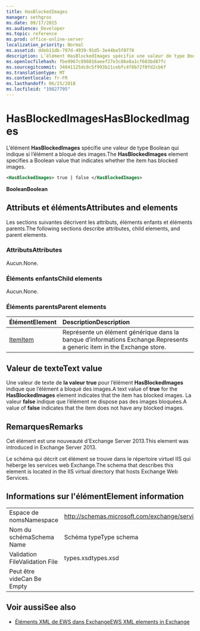 ```yaml
---
title: HasBlockedImages
manager: sethgros
ms.date: 09/17/2015
ms.audience: Developer
ms.topic: reference
ms.prod: office-online-server
localization_priority: Normal
ms.assetid: ddeb11db-797d-4939-91d5-3e44be5f0778
description: L’élément HasBlockedImages spécifie une valeur de type Boolean qui indique si l’élément a bloqué des images.
ms.openlocfilehash: fbe9967c898016aeef27e3c86e8a1cf603bd87fc
ms.sourcegitcommit: 34041125dc8c5f993b21cebfc4f8b72f0fd2cb6f
ms.translationtype: MT
ms.contentlocale: fr-FR
ms.lasthandoff: 06/25/2018
ms.locfileid: "19827795"
---
```

# <a name="hasblockedimages"></a><span data-ttu-id="11a34-103">HasBlockedImages</span><span class="sxs-lookup"><span data-stu-id="11a34-103">HasBlockedImages</span></span>

<span data-ttu-id="11a34-104">L’élément **HasBlockedImages** spécifie une valeur de type Boolean qui indique si l’élément a bloqué des images.</span><span class="sxs-lookup"><span data-stu-id="11a34-104">The **HasBlockedImages** element specifies a Boolean value that indicates whether the item has blocked images.</span></span> 
  
```XML
<HasBlockedImages> true | false </HasBlockedImages>
```

 <span data-ttu-id="11a34-105">**Boolean**</span><span class="sxs-lookup"><span data-stu-id="11a34-105">**Boolean**</span></span>
## <a name="attributes-and-elements"></a><span data-ttu-id="11a34-106">Attributs et éléments</span><span class="sxs-lookup"><span data-stu-id="11a34-106">Attributes and elements</span></span>

<span data-ttu-id="11a34-107">Les sections suivantes décrivent les attributs, éléments enfants et éléments parents.</span><span class="sxs-lookup"><span data-stu-id="11a34-107">The following sections describe attributes, child elements, and parent elements.</span></span>
  
### <a name="attributes"></a><span data-ttu-id="11a34-108">Attributs</span><span class="sxs-lookup"><span data-stu-id="11a34-108">Attributes</span></span>

<span data-ttu-id="11a34-109">Aucun.</span><span class="sxs-lookup"><span data-stu-id="11a34-109">None.</span></span>
  
### <a name="child-elements"></a><span data-ttu-id="11a34-110">Éléments enfants</span><span class="sxs-lookup"><span data-stu-id="11a34-110">Child elements</span></span>

<span data-ttu-id="11a34-111">Aucun.</span><span class="sxs-lookup"><span data-stu-id="11a34-111">None.</span></span>
  
### <a name="parent-elements"></a><span data-ttu-id="11a34-112">Éléments parents</span><span class="sxs-lookup"><span data-stu-id="11a34-112">Parent elements</span></span>

|<span data-ttu-id="11a34-113">**Élément**</span><span class="sxs-lookup"><span data-stu-id="11a34-113">**Element**</span></span>|<span data-ttu-id="11a34-114">**Description**</span><span class="sxs-lookup"><span data-stu-id="11a34-114">**Description**</span></span>|
|:-----|:-----|
|[<span data-ttu-id="11a34-115">Item</span><span class="sxs-lookup"><span data-stu-id="11a34-115">Item</span></span>](item.md) <br/> |<span data-ttu-id="11a34-116">Représente un élément générique dans la banque d’informations Exchange.</span><span class="sxs-lookup"><span data-stu-id="11a34-116">Represents a generic item in the Exchange store.</span></span>  <br/> |
   
## <a name="text-value"></a><span data-ttu-id="11a34-117">Valeur de texte</span><span class="sxs-lookup"><span data-stu-id="11a34-117">Text value</span></span>

<span data-ttu-id="11a34-118">Une valeur de texte de **la valeur true** pour l’élément **HasBlockedImages** indique que l’élément a bloqué des images.</span><span class="sxs-lookup"><span data-stu-id="11a34-118">A text value of **true** for the **HasBlockedImages** element indicates that the item has blocked images.</span></span> <span data-ttu-id="11a34-119">La valeur **false** indique que l’élément ne dispose pas des images bloquées.</span><span class="sxs-lookup"><span data-stu-id="11a34-119">A value of **false** indicates that the item does not have any blocked images.</span></span> 
  
## <a name="remarks"></a><span data-ttu-id="11a34-120">Remarques</span><span class="sxs-lookup"><span data-stu-id="11a34-120">Remarks</span></span>

<span data-ttu-id="11a34-121">Cet élément est une nouveauté d'Exchange Server 2013.</span><span class="sxs-lookup"><span data-stu-id="11a34-121">This element was introduced in Exchange Server 2013.</span></span>
  
<span data-ttu-id="11a34-122">Le schéma qui décrit cet élément se trouve dans le répertoire virtuel IIS qui héberge les services web Exchange.</span><span class="sxs-lookup"><span data-stu-id="11a34-122">The schema that describes this element is located in the IIS virtual directory that hosts Exchange Web Services.</span></span>
  
## <a name="element-information"></a><span data-ttu-id="11a34-123">Informations sur l'élément</span><span class="sxs-lookup"><span data-stu-id="11a34-123">Element information</span></span>

|||
|:-----|:-----|
|<span data-ttu-id="11a34-124">Espace de noms</span><span class="sxs-lookup"><span data-stu-id="11a34-124">Namespace</span></span>  <br/> |http://schemas.microsoft.com/exchange/services/2006/types  <br/> |
|<span data-ttu-id="11a34-125">Nom du schéma</span><span class="sxs-lookup"><span data-stu-id="11a34-125">Schema Name</span></span>  <br/> |<span data-ttu-id="11a34-126">Schéma type</span><span class="sxs-lookup"><span data-stu-id="11a34-126">Type schema</span></span>  <br/> |
|<span data-ttu-id="11a34-127">Validation File</span><span class="sxs-lookup"><span data-stu-id="11a34-127">Validation File</span></span>  <br/> |<span data-ttu-id="11a34-128">types.xsd</span><span class="sxs-lookup"><span data-stu-id="11a34-128">types.xsd</span></span>  <br/> |
|<span data-ttu-id="11a34-129">Peut être vide</span><span class="sxs-lookup"><span data-stu-id="11a34-129">Can Be Empty</span></span>  <br/> ||
   
## <a name="see-also"></a><span data-ttu-id="11a34-130">Voir aussi</span><span class="sxs-lookup"><span data-stu-id="11a34-130">See also</span></span>



- [<span data-ttu-id="11a34-131">Éléments XML de EWS dans Exchange</span><span class="sxs-lookup"><span data-stu-id="11a34-131">EWS XML elements in Exchange</span></span>](ews-xml-elements-in-exchange.md)

